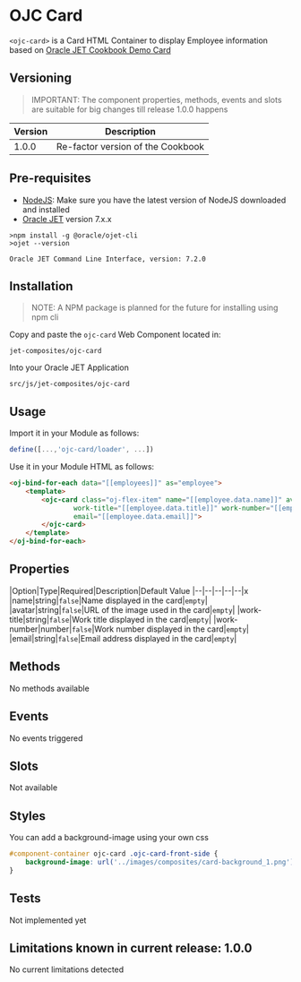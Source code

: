 # OJC Card

```<ojc-card>``` is a Card HTML Container to display Employee information based on [Oracle JET Cookbook Demo Card](https://www.oracle.com/webfolder/technetwork/jet/jetCookbook.html?component=composite&demo=basic)

## Versioning

> IMPORTANT: The component properties, methods, events and slots are suitable for big changes till release 1.0.0 happens

|Version| Description  |
|--|--|
| 1.0.0 | Re-factor version of the Cookbook |

## Pre-requisites
 - [NodeJS](https://nodejs.org/es/download/): Make sure you have the latest version of NodeJS downloaded and installed 
 - [Oracle JET](https://www.oracle.com/webfolder/technetwork/jet/index.html) version 7.x.x
```
>npm install -g @oracle/ojet-cli
>ojet --version

Oracle JET Command Line Interface, version: 7.2.0
```

## Installation
>NOTE: A NPM package is planned for the future for installing using npm cli

Copy and paste the ``ojc-card`` Web Component located in:
```
jet-composites/ojc-card
``` 
Into your Oracle JET Application 
```
src/js/jet-composites/ojc-card
```
## Usage
Import it in your Module as follows:
```javascript
define([...,'ojc-card/loader', ...])
```
Use it in your Module HTML as follows:
```html
<oj-bind-for-each data="[[employees]]" as="employee">
    <template>
        <ojc-card class="oj-flex-item" name="[[employee.data.name]]" avatar="[[employee.data.avatar]]"
                work-title="[[employee.data.title]]" work-number="[[employee.data.work]]"
                email="[[employee.data.email]]">
        </ojc-card>
    </template>
</oj-bind-for-each>
```
## Properties

|Option|Type|Required|Description|Default Value
|--|--|--|--|--|x
|name|string|``false``|Name displayed in the card|``empty``|
|avatar|string|``false``|URL of the image used in the card|``empty``|
|work-title|string|``false``|Work title displayed in the card|``empty``|
|work-number|number|``false``|Work number displayed in the card|``empty``|
|email|string|``false``|Email address displayed in the card|``empty``|

## Methods
No methods available

## Events
No events triggered

## Slots
Not available

## Styles
You can add a background-image using your own css
```css
#component-container ojc-card .ojc-card-front-side {
    background-image: url('../images/composites/card-background_1.png');
}
```
## Tests
Not implemented yet

## Limitations known in current release: 1.0.0
No current limitations detected